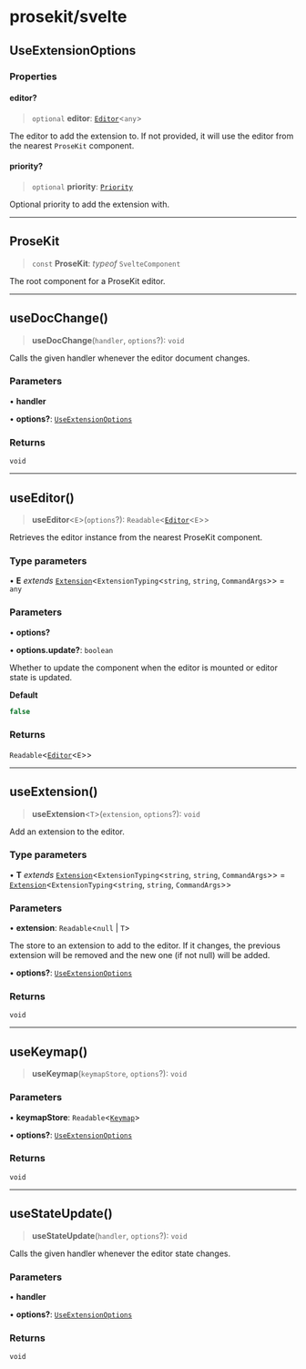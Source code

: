# prosekit/svelte

<a id="UseExtensionOptions" name="UseExtensionOptions"></a>

## UseExtensionOptions

### Properties

<a id="editor" name="editor"></a>

#### editor?

> `optional` **editor**: [`Editor`](core.md#EditorE)\<`any`\>

The editor to add the extension to. If not provided, it will use the
editor from the nearest `ProseKit` component.

<a id="priority" name="priority"></a>

#### priority?

> `optional` **priority**: [`Priority`](core.md#Priority)

Optional priority to add the extension with.

***

<a id="ProseKit" name="ProseKit"></a>

## ProseKit

> `const` **ProseKit**: *typeof* `SvelteComponent`

The root component for a ProseKit editor.

***

<a id="useDocChange" name="useDocChange"></a>

## useDocChange()

> **useDocChange**(`handler`, `options`?): `void`

Calls the given handler whenever the editor document changes.

### Parameters

• **handler**

• **options?**: [`UseExtensionOptions`](svelte.md#UseExtensionOptions)

### Returns

`void`

***

<a id="useEditor" name="useEditor"></a>

## useEditor()

> **useEditor**\<`E`\>(`options`?): `Readable`\<[`Editor`](core.md#EditorE)\<`E`\>\>

Retrieves the editor instance from the nearest ProseKit component.

### Type parameters

• **E** *extends* [`Extension`](core.md#ExtensionT)\<`ExtensionTyping`\<`string`, `string`, `CommandArgs`\>\> = `any`

### Parameters

• **options?**

• **options.update?**: `boolean`

Whether to update the component when the editor is mounted or editor state
is updated.

**Default**
```ts
false
```

### Returns

`Readable`\<[`Editor`](core.md#EditorE)\<`E`\>\>

***

<a id="useExtension" name="useExtension"></a>

## useExtension()

> **useExtension**\<`T`\>(`extension`, `options`?): `void`

Add an extension to the editor.

### Type parameters

• **T** *extends* [`Extension`](core.md#ExtensionT)\<`ExtensionTyping`\<`string`, `string`, `CommandArgs`\>\> = [`Extension`](core.md#ExtensionT)\<`ExtensionTyping`\<`string`, `string`, `CommandArgs`\>\>

### Parameters

• **extension**: `Readable`\<`null` \| `T`\>

The store to an extension to add to the editor. If it changes, the previous
extension will be removed and the new one (if not null) will be added.

• **options?**: [`UseExtensionOptions`](svelte.md#UseExtensionOptions)

### Returns

`void`

***

<a id="useKeymap" name="useKeymap"></a>

## useKeymap()

> **useKeymap**(`keymapStore`, `options`?): `void`

### Parameters

• **keymapStore**: `Readable`\<[`Keymap`](core.md#Keymap)\>

• **options?**: [`UseExtensionOptions`](svelte.md#UseExtensionOptions)

### Returns

`void`

***

<a id="useStateUpdate" name="useStateUpdate"></a>

## useStateUpdate()

> **useStateUpdate**(`handler`, `options`?): `void`

Calls the given handler whenever the editor state changes.

### Parameters

• **handler**

• **options?**: [`UseExtensionOptions`](svelte.md#UseExtensionOptions)

### Returns

`void`
